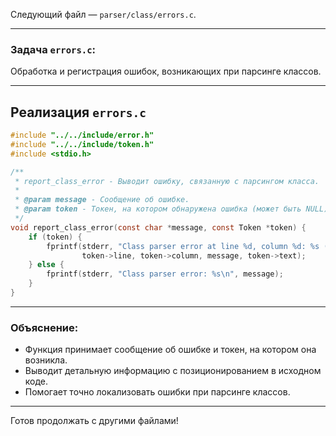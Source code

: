 Следующий файл — `parser/class/errors.c`.

---

### Задача `errors.c`:

Обработка и регистрация ошибок, возникающих при парсинге классов.

---

## Реализация `errors.c`

```c
#include "../../include/error.h"
#include "../../include/token.h"
#include <stdio.h>

/**
 * report_class_error - Выводит ошибку, связанную с парсингом класса.
 *
 * @param message - Сообщение об ошибке.
 * @param token - Токен, на котором обнаружена ошибка (может быть NULL).
 */
void report_class_error(const char *message, const Token *token) {
    if (token) {
        fprintf(stderr, "Class parser error at line %d, column %d: %s (token: '%s')\n",
                token->line, token->column, message, token->text);
    } else {
        fprintf(stderr, "Class parser error: %s\n", message);
    }
}
```

---

### Объяснение:

* Функция принимает сообщение об ошибке и токен, на котором она возникла.
* Выводит детальную информацию с позиционированием в исходном коде.
* Помогает точно локализовать ошибки при парсинге классов.

---

Готов продолжать с другими файлами!
